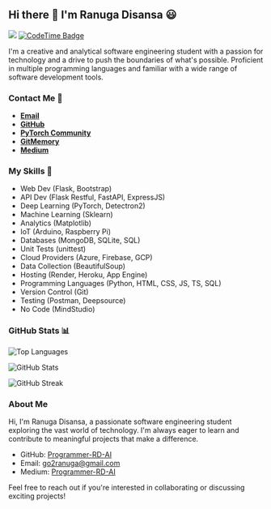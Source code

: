 ## Hi there 👋 I'm Ranuga Disansa 😃

![](https://komarev.com/ghpvc/?username=Programmer-RD-AI&color=gray)
[![CodeTime Badge](https://img.shields.io/endpoint?style=social&color=222&url=https%3A%2F%2Fapi.codetime.dev%2Fshield%3Fid%3D25577%26project%3D%26in=0)](https://codetime.dev)

I'm a creative and analytical software engineering student with a passion for technology and a drive to push the boundaries of what's possible. Proficient in multiple programming languages and familiar with a wide range of software development tools.

### Contact Me 💬
  
- [**Email**](mailto:go2ranuga@gmail.com)
- [**GitHub**](https://github.com/Programmer-RD-AI)
- [**PyTorch Community**](https://discuss.pytorch.org/u/programmer-rd-ai/summary)
- [**GitMemory**](https://githubmemory.com/@Programmer-RD-AI)
- [**Medium**](https://medium.com/@Programmer-RD-AI)

### My Skills 💼 
- Web Dev (Flask, Bootstrap)
- API Dev (Flask Restful, FastAPI, ExpressJS)
- Deep Learning (PyTorch, Detectron2)
- Machine Learning (Sklearn)
- Analytics (Matplotlib)
- IoT (Arduino, Raspberry Pi)
- Databases (MongoDB, SQLite, SQL)
- Unit Tests (unittest)
- Cloud Providers (Azure, Firebase, GCP)
- Data Collection (BeautifulSoup)
- Hosting (Render, Heroku, App Engine)
- Programming Languages (Python, HTML, CSS, JS, TS, SQL)
- Version Control (Git)
- Testing (Postman, Deepsource)
- No Code (MindStudio)

### GitHub Stats 📊
![Top Languages](https://github-readme-stats.vercel.app/api/top-langs/?username=Programmer-RD-AI)

![GitHub Stats](https://github-readme-stats.vercel.app/api?username=Programmer-RD-AI&show_icons=true&hide_border=false)

![GitHub Streak](http://github-readme-streak-stats.herokuapp.com?user=Programmer-RD-AI&theme=dark&date_format=M%20j%5B%2C%20Y%5D)

### About Me
Hi, I'm Ranuga Disansa, a passionate software engineering student exploring the vast world of technology. I'm always eager to learn and contribute to meaningful projects that make a difference.

- GitHub: [Programmer-RD-AI](https://github.com/Programmer-RD-AI)
- Email: [go2ranuga@gmail.com](mailto:go2ranuga@gmail.com)
- Medium: [Programmer-RD-AI](https://medium.com/@Programmer-RD-AI)

Feel free to reach out if you're interested in collaborating or discussing exciting projects!
